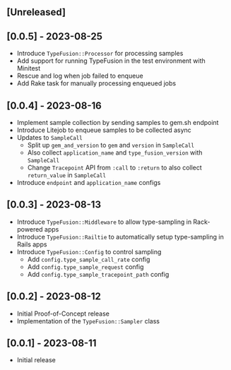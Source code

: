 ## [Unreleased]

## [0.0.5] - 2023-08-25

- Introduce `TypeFusion::Processor` for processing samples
- Add support for running TypeFusion in the test environment with Minitest
- Rescue and log when job failed to enqueue
- Add Rake task for manually processing enqueued jobs

## [0.0.4] - 2023-08-16

- Implement sample collection by sending samples to gem.sh endpoint
- Introduce Litejob to enqueue samples to be collected async
- Updates to `SampleCall`
  - Split up `gem_and_version` to `gem` and `version` in `SampleCall`
  - Also collect `application_name` and `type_fusion_version` with `SampleCall`
  - Change `Tracepoint` API from `:call` to `:return` to also collect `return_value` in `SampleCall`
- Introduce `endpoint` and `application_name` configs

## [0.0.3] - 2023-08-13

- Introduce `TypeFusion::Middleware` to allow type-sampling in Rack-powered apps
- Introduce `TypeFusion::Railtie` to automatically setup type-sampling in Rails apps
- Introduce `TypeFusion::Config` to control sampling
  - Add `config.type_sample_call_rate` config
  - Add `config.type_sample_request` config
  - Add `config.type_sample_tracepoint_path` config

## [0.0.2] - 2023-08-12

- Initial Proof-of-Concept release
- Implementation of the `TypeFusion::Sampler` class

## [0.0.1] - 2023-08-11

- Initial release
